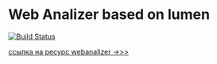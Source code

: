 # Web Analizer based on lumen

[![Build Status](https://travis-ci.org/Stanislav2014/project-lvl3-s410.svg?branch=master)](https://travis-ci.org/Stanislav2014/project-lvl3-s410)

[ссылка на ресурс webanalizer ->>>](https://webanalizer.herokuapp.com)